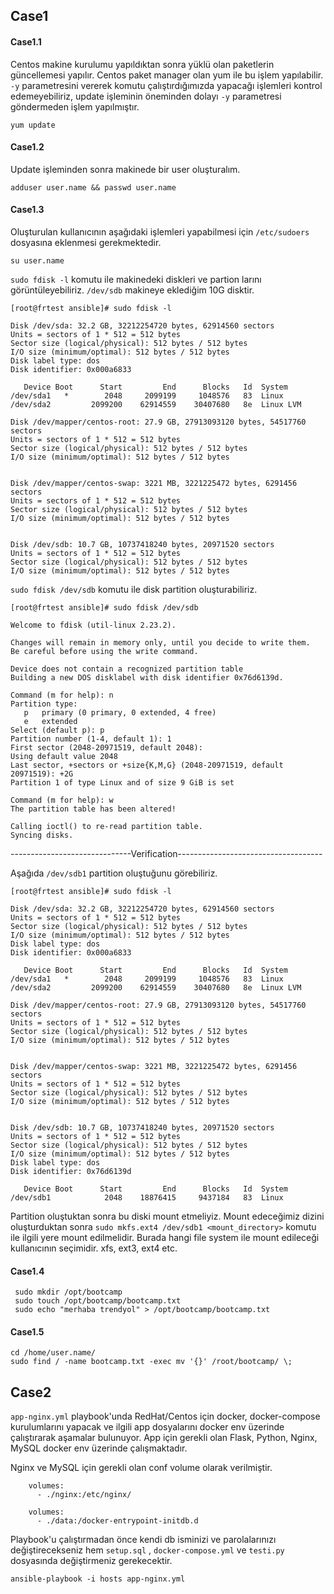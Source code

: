 ## Case1

#### Case1.1

Centos makine kurulumu yapıldıktan sonra yüklü olan paketlerin güncellemesi yapılır. Centos paket manager olan yum ile bu işlem yapılabilir. `-y` parametresini vererek komutu çalıştırdığımızda yapacağı işlemleri kontrol edemeyebiliriz, update işleminin öneminden dolayı `-y` parametresi göndermeden işlem yapılmıştır.

   `yum update `

#### Case1.2

Update işleminden sonra makinede bir user oluşturalım.

`adduser user.name && passwd user.name`


#### Case1.3

Oluşturulan kullanıcının aşağıdaki işlemleri yapabilmesi için `/etc/sudoers` dosyasına eklenmesi gerekmektedir.

`su user.name`

`sudo fdisk -l` komutu ile makinedeki diskleri ve partion larını görüntüleyebiliriz. `/dev/sdb` makineye eklediğim 10G disktir. 

```
[root@frtest ansible]# sudo fdisk -l

Disk /dev/sda: 32.2 GB, 32212254720 bytes, 62914560 sectors
Units = sectors of 1 * 512 = 512 bytes
Sector size (logical/physical): 512 bytes / 512 bytes
I/O size (minimum/optimal): 512 bytes / 512 bytes
Disk label type: dos
Disk identifier: 0x000a6833

   Device Boot      Start         End      Blocks   Id  System
/dev/sda1   *        2048     2099199     1048576   83  Linux
/dev/sda2         2099200    62914559    30407680   8e  Linux LVM

Disk /dev/mapper/centos-root: 27.9 GB, 27913093120 bytes, 54517760 sectors
Units = sectors of 1 * 512 = 512 bytes
Sector size (logical/physical): 512 bytes / 512 bytes
I/O size (minimum/optimal): 512 bytes / 512 bytes


Disk /dev/mapper/centos-swap: 3221 MB, 3221225472 bytes, 6291456 sectors
Units = sectors of 1 * 512 = 512 bytes
Sector size (logical/physical): 512 bytes / 512 bytes
I/O size (minimum/optimal): 512 bytes / 512 bytes


Disk /dev/sdb: 10.7 GB, 10737418240 bytes, 20971520 sectors
Units = sectors of 1 * 512 = 512 bytes
Sector size (logical/physical): 512 bytes / 512 bytes
I/O size (minimum/optimal): 512 bytes / 512 bytes
```

`sudo fdisk /dev/sdb` komutu ile disk partition oluşturabiliriz.

```
[root@frtest ansible]# sudo fdisk /dev/sdb

Welcome to fdisk (util-linux 2.23.2).

Changes will remain in memory only, until you decide to write them.
Be careful before using the write command.

Device does not contain a recognized partition table
Building a new DOS disklabel with disk identifier 0x76d6139d.

Command (m for help): n
Partition type:
   p   primary (0 primary, 0 extended, 4 free)
   e   extended
Select (default p): p
Partition number (1-4, default 1): 1
First sector (2048-20971519, default 2048):
Using default value 2048
Last sector, +sectors or +size{K,M,G} (2048-20971519, default 20971519): +2G
Partition 1 of type Linux and of size 9 GiB is set

Command (m for help): w
The partition table has been altered!

Calling ioctl() to re-read partition table.
Syncing disks.
```
------------------------------Verification------------------------------------

Aşağıda `/dev/sdb1` partition oluştuğunu görebiliriz.

```
[root@frtest ansible]# sudo fdisk -l

Disk /dev/sda: 32.2 GB, 32212254720 bytes, 62914560 sectors
Units = sectors of 1 * 512 = 512 bytes
Sector size (logical/physical): 512 bytes / 512 bytes
I/O size (minimum/optimal): 512 bytes / 512 bytes
Disk label type: dos
Disk identifier: 0x000a6833

   Device Boot      Start         End      Blocks   Id  System
/dev/sda1   *        2048     2099199     1048576   83  Linux
/dev/sda2         2099200    62914559    30407680   8e  Linux LVM

Disk /dev/mapper/centos-root: 27.9 GB, 27913093120 bytes, 54517760 sectors
Units = sectors of 1 * 512 = 512 bytes
Sector size (logical/physical): 512 bytes / 512 bytes
I/O size (minimum/optimal): 512 bytes / 512 bytes


Disk /dev/mapper/centos-swap: 3221 MB, 3221225472 bytes, 6291456 sectors
Units = sectors of 1 * 512 = 512 bytes
Sector size (logical/physical): 512 bytes / 512 bytes
I/O size (minimum/optimal): 512 bytes / 512 bytes


Disk /dev/sdb: 10.7 GB, 10737418240 bytes, 20971520 sectors
Units = sectors of 1 * 512 = 512 bytes
Sector size (logical/physical): 512 bytes / 512 bytes
I/O size (minimum/optimal): 512 bytes / 512 bytes
Disk label type: dos
Disk identifier: 0x76d6139d

   Device Boot      Start         End      Blocks   Id  System
/dev/sdb1            2048    18876415     9437184   83  Linux
```

Partition oluştuktan sonra bu diski mount etmeliyiz. Mount edeceğimiz dizini oluşturduktan sonra `sudo mkfs.ext4 /dev/sdb1 <mount_directory>` komutu ile ilgili yere mount edilmelidir. Burada hangi file system ile mount edileceği kullanıcının seçimidir. xfs, ext3, ext4 etc. 

#### Case1.4

```
 sudo mkdir /opt/bootcamp
 sudo touch /opt/bootcamp/bootcamp.txt
 sudo echo "merhaba trendyol" > /opt/bootcamp/bootcamp.txt
 ```
 
#### Case1.5

```
cd /home/user.name/
sudo find / -name bootcamp.txt -exec mv '{}' /root/bootcamp/ \; 
```


## Case2

`app-nginx.yml` playbook'unda RedHat/Centos için docker, docker-compose kurulumlarını yapacak ve ilgili app dosyalarını docker env üzerinde çalıştırarak aşamalar bulunuyor. App için gerekli olan Flask, Python, Nginx, MySQL docker env üzerinde çalışmaktadır.

Nginx ve MySQL için gerekli olan conf volume olarak verilmiştir.

```
    volumes:
      - ./nginx:/etc/nginx/
```

```
    volumes:
      - ./data:/docker-entrypoint-initdb.d
```

Playbook'u çalıştırmadan önce kendi db isminizi ve parolalarınızı değiştirecekseniz hem `setup.sql` , `docker-compose.yml` ve `testi.py` dosyasında değiştirmeniz gerekecektir.

```
ansible-playbook -i hosts app-nginx.yml

```

